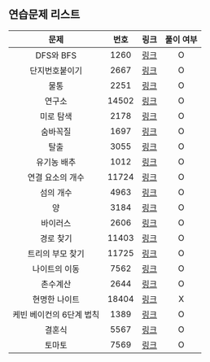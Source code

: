 ## 연습문제 리스트
|문제|번호|링크|풀이 여부|
|:---:|:---:|:---:|:---:|
|DFS와 BFS|1260|[링크](http://boj.kr/1260)|O|
|단지번호붙이기|2667|[링크](http://boj.kr/2667)|O|
|물통|2251|[링크](http://boj.kr/2251)|O|
|연구소|14502|[링크](http://boj.kr/14502)|O|
|미로 탐색|2178|[링크](http://boj.kr/2178)|O|
|숨바꼭질|1697|[링크](http://boj.kr/1697)|O|
|탈출|3055|[링크](http://boj.kr/3055)|O|
|유기농 배추|1012|[링크](http://boj.kr/1012)|O|
|연결 요소의 개수|11724|[링크](http://boj.kr/11724)|O|
|섬의 개수|4963|[링크](http://boj.kr/4963)|O|
|양|3184|[링크](http://boj.kr/3184)|O|
|바이러스|2606|[링크](http://boj.kr/2606)|O|
|경로 찾기|11403|[링크](http://boj.kr/11403)|O|
|트리의 부모 찾기|11725|[링크](http://boj.kr/11725)|O|
|나이트의 이동|7562|[링크](http://boj.kr/7562)|O|
|촌수계산|2644|[링크](http://boj.kr/2644)|O|
|현명한 나이트|18404|[링크](http://boj.kr/18404)|X|
|케빈 베이컨의 6단계 법칙|1389|[링크](http://boj.kr/1389)|O|
|결혼식|5567|[링크](http://boj.kr/5567)|O|
|토마토|7569|[링크](http://boj.kr/7569)|O|

